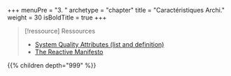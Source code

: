 +++
menuPre = "3. "
archetype = "chapter"
title = "Caractéristiques Archi."
weight = 30
isBoldTitle = true
+++

> [!ressource] Ressources
> - [System Quality Attributes (list and definition)](https://github.com/joelparkerhenderson/system-quality-attributes)
> - [The Reactive Manifesto](https://www.reactivemanifesto.org/fr)

{{% children depth="999" %}}
